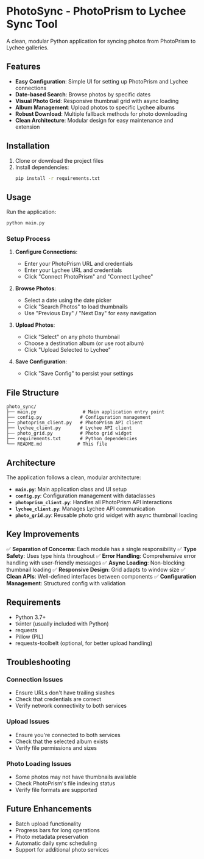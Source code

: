 # PhotoSync - PhotoPrism to Lychee Sync Tool

A clean, modular Python application for syncing photos from PhotoPrism to Lychee galleries.

## Features

- **Easy Configuration**: Simple UI for setting up PhotoPrism and Lychee connections
- **Date-based Search**: Browse photos by specific dates
- **Visual Photo Grid**: Responsive thumbnail grid with async loading
- **Album Management**: Upload photos to specific Lychee albums
- **Robust Download**: Multiple fallback methods for photo downloading
- **Clean Architecture**: Modular design for easy maintenance and extension

## Installation

1. Clone or download the project files
2. Install dependencies:
   ```bash
   pip install -r requirements.txt
   ```

## Usage

Run the application:
```bash
python main.py
```

### Setup Process

1. **Configure Connections**:
   - Enter your PhotoPrism URL and credentials
   - Enter your Lychee URL and credentials
   - Click "Connect PhotoPrism" and "Connect Lychee"

2. **Browse Photos**:
   - Select a date using the date picker
   - Click "Search Photos" to load thumbnails
   - Use "Previous Day" / "Next Day" for easy navigation

3. **Upload Photos**:
   - Click "Select" on any photo thumbnail
   - Choose a destination album (or use root album)
   - Click "Upload Selected to Lychee"

4. **Save Configuration**:
   - Click "Save Config" to persist your settings

## File Structure

```
photo_sync/
├── main.py                 # Main application entry point
├── config.py              # Configuration management
├── photoprism_client.py   # PhotoPrism API client
├── lychee_client.py       # Lychee API client
├── photo_grid.py          # Photo grid widget
├── requirements.txt       # Python dependencies
└── README.md             # This file
```

## Architecture

The application follows a clean, modular architecture:

- **`main.py`**: Main application class and UI setup
- **`config.py`**: Configuration management with dataclasses
- **`photoprism_client.py`**: Handles all PhotoPrism API interactions
- **`lychee_client.py`**: Manages Lychee API communication
- **`photo_grid.py`**: Reusable photo grid widget with async thumbnail loading

## Key Improvements

✅ **Separation of Concerns**: Each module has a single responsibility
✅ **Type Safety**: Uses type hints throughout
✅ **Error Handling**: Comprehensive error handling with user-friendly messages
✅ **Async Loading**: Non-blocking thumbnail loading
✅ **Responsive Design**: Grid adapts to window size
✅ **Clean APIs**: Well-defined interfaces between components
✅ **Configuration Management**: Structured config with validation

## Requirements

- Python 3.7+
- tkinter (usually included with Python)
- requests
- Pillow (PIL)
- requests-toolbelt (optional, for better upload handling)

## Troubleshooting

### Connection Issues
- Ensure URLs don't have trailing slashes
- Check that credentials are correct
- Verify network connectivity to both services

### Upload Issues
- Ensure you're connected to both services
- Check that the selected album exists
- Verify file permissions and sizes

### Photo Loading Issues
- Some photos may not have thumbnails available
- Check PhotoPrism's file indexing status
- Verify file formats are supported

## Future Enhancements

- Batch upload functionality
- Progress bars for long operations
- Photo metadata preservation
- Automatic daily sync scheduling
- Support for additional photo services